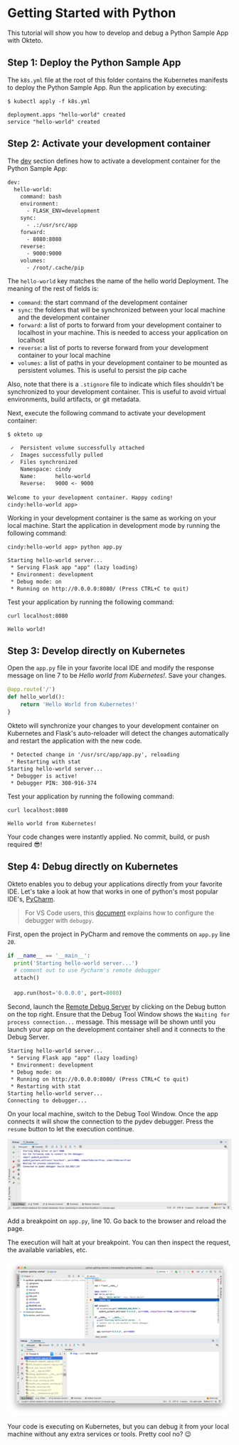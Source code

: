 # Getting Started with Python

This tutorial will show you how to develop and debug a Python Sample App with Okteto.

## Step 1: Deploy the Python Sample App

The `k8s.yml` file at the root of this folder contains the Kubernetes manifests to deploy the Python Sample App.
Run the application by executing:

```console
$ kubectl apply -f k8s.yml
```

```
deployment.apps "hello-world" created
service "hello-world" created
```

## Step 2: Activate your development container

The [dev](reference/manifest.mdx#dev-object-optional) section defines how to activate a development container for the Python Sample App:

```
dev:
  hello-world:
    command: bash
    environment:
      - FLASK_ENV=development
    sync:
      - .:/usr/src/app
    forward:
      - 8080:8080
    reverse:
      - 9000:9000
    volumes:
      - /root/.cache/pip
```

The `hello-world` key matches the name of the hello world Deployment. The meaning of the rest of fields is:
- `command`: the start command of the development container
- `sync`: the folders that will be synchronized between your local machine and the development container
- `forward`: a list of ports to forward from your development container to localhost in your machine. This is needed to access your application on localhost
- `reverse`: a list of ports to reverse forward from your development container to your local machine
- `volumes`: a list of paths in your development container to be mounted as persistent volumes. This is useful to persist the pip cache

Also, note that there is a `.stignore` file to indicate which files shouldn't be synchronized to your development container.
This is useful to avoid virtual environments, build artifacts, or git metadata.

Next, execute the following command to activate your development container:

```console
$ okteto up
```

```console
 ✓  Persistent volume successfully attached
 ✓  Images successfully pulled
 ✓  Files synchronized
    Namespace: cindy
    Name:      hello-world
    Reverse:   9000 <- 9000

Welcome to your development container. Happy coding!
cindy:hello-world app>
```

Working in your development container is the same as working on your local machine.
Start the application in development mode by running the following command:

```console
cindy:hello-world app> python app.py
```

```
Starting hello-world server...
 * Serving Flask app "app" (lazy loading)
 * Environment: development
 * Debug mode: on
 * Running on http://0.0.0.0:8080/ (Press CTRL+C to quit)
 ```

Test your application by running the following command:

```console
curl localhost:8080
```

```console
Hello world!
```

## Step 3: Develop directly on Kubernetes

Open the `app.py` file in your favorite local IDE and modify the response message on line 7 to be *Hello world from Kubernetes!*.
Save your changes.

```python
@app.route('/')
def hello_world():
    return 'Hello World from Kubernetes!'
}
```

Okteto will synchronize your changes to your development container on Kubernetes and Flask's auto-reloader will detect the changes automatically and restart the application with the new code.

```console
 * Detected change in '/usr/src/app/app.py', reloading
 * Restarting with stat
Starting hello-world server...
 * Debugger is active!
 * Debugger PIN: 308-916-374
```

Test your application by running the following command:

```console
curl localhost:8080
```

```console
Hello world from Kubernetes!
```

Your code changes were instantly applied. No commit, build, or push required 😎!

## Step 4: Debug directly on Kubernetes

Okteto enables you to debug your applications directly from your favorite IDE.
Let's take a look at how that works in one of python's most popular IDE's, [PyCharm](https://www.jetbrains.com/pycharm/).

> For VS Code users, this [document](https://code.visualstudio.com/docs/python/debugging#_debugging-by-attaching-over-a-network-connection) explains how to configure the debugger with `debugpy`.

First, open the project in PyCharm and remove the comments on `app.py` line `20`.

```python
if __name__ == '__main__':
  print('Starting hello-world server...')
  # comment out to use Pycharm's remote debugger
  attach()

  app.run(host='0.0.0.0', port=8080)
```

Second, launch the [Remote Debug Server](https://www.jetbrains.com/help/pycharm/remote-debugging-with-product.html) by clicking on the Debug button on the top right.
Ensure that the Debug Tool Window shows the `Waiting for process connection...` message. This message will be shown until you launch your app on the development container shell and it connects to the Debug Server.

```console
Starting hello-world server...
 * Serving Flask app "app" (lazy loading)
 * Environment: development
 * Debug mode: on
 * Running on http://0.0.0.0:8080/ (Press CTRL+C to quit)
 * Restarting with stat
Starting hello-world server...
Connecting to debugger...
```

On your local machine, switch to the Debug Tool Window. Once the app connects it will show the connection to the pydev debugger.
Press the `resume` button to let the execution continue.

![Python connected](images/python-connected.png)

Add a breakpoint on `app.py`, line 10. Go back to the browser and reload the page.

The execution will halt at your breakpoint. You can then inspect the request, the available variables, etc.

![Python debugger](images/python-debug.png)

Your code is executing on Kubernetes, but you can debug it from your local machine without any extra services or tools.
Pretty cool no? 😉
